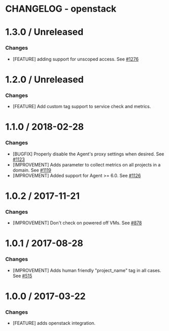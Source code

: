# CHANGELOG - openstack

1.3.0 / Unreleased 
==================

### Changes

* [FEATURE] adding support for unscoped access. See [#1276][]

1.2.0 / Unreleased
==================

### Changes

* [FEATURE] Add custom tag support to service check and metrics.

1.1.0 / 2018-02-28
==================

### Changes

* [BUGFIX] Properly disable the Agent's proxy settings when desired. See [#1123][]
* [IMPROVEMENT] Adds parameter to collect metrics on all projects in a domain. See [#1119][]
* [IMPROVEMENT] Added support for Agent >= 6.0. See [#1126][]

1.0.2 / 2017-11-21
==================

### Changes

* [IMPROVEMENT] Don't check on powered off VMs. See [#878][]

1.0.1 / 2017-08-28
==================

### Changes

* [IMPROVEMENT] Adds human friendly "project_name" tag in all cases. See [#515][]

1.0.0 / 2017-03-22
==================

### Changes

* [FEATURE] adds openstack integration.

<!--- The following link definition list is generated by PimpMyChangelog --->
[#515]: https://github.com/DataDog/integrations-core/issues/515
[#878]: https://github.com/DataDog/integrations-core/issues/878
[#1119]: https://github.com/DataDog/integrations-core/issues/1119
[#1123]: https://github.com/DataDog/integrations-core/issues/1123
[#1126]: https://github.com/DataDog/integrations-core/issues/1126
[#1276]: https://github.com/DataDog/integrations-core/issues/1276
